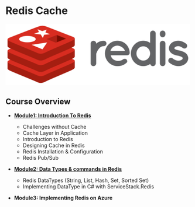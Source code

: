 # Redis Cache

 
 ![redis-logo](images/redis.png)
 
 ## Course Overview
  * **[Module1: Introduction To Redis](https://github.com/WonderTools/RedisCache/blob/master/Module1.md)**
    -	Challenges without Cache
    -	Cache Layer in Application
    -	Introduction to Redis
    -	Designing Cache in Redis
    -	Redis Installation & Configuration
    -	Redis Pub/Sub

    
  * **[Module2: Data Types & commands in Redis](https://github.com/WonderTools/RedisCache/blob/master/Module2.md)**
    * Redis DataTypes (String, List, Hash, Set, Sorted Set)
    * Implementing DataType in C# with ServiceStack.Redis
    
  * **Module3: Implementing Redis on Azure**
  
    

